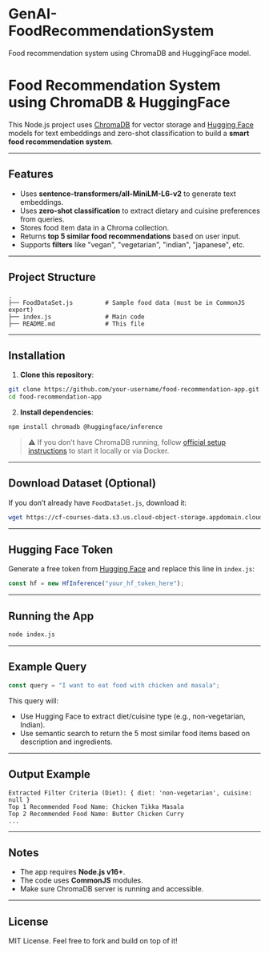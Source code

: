 # GenAI-FoodRecommendationSystem
Food recommendation system using ChromaDB and HuggingFace model. 

# Food Recommendation System using ChromaDB & HuggingFace

This Node.js project uses [ChromaDB](https://docs.trychroma.com/) for vector storage and [Hugging Face](https://huggingface.co/) models for text embeddings and zero-shot classification to build a **smart food recommendation system**.

---

## Features

- Uses **sentence-transformers/all-MiniLM-L6-v2** to generate text embeddings.
- Uses **zero-shot classification** to extract dietary and cuisine preferences from queries.
- Stores food item data in a Chroma collection.
- Returns **top 5 similar food recommendations** based on user input.
- Supports **filters** like "vegan", "vegetarian", "indian", "japanese", etc.

---

## Project Structure

```
.
├── FoodDataSet.js         # Sample food data (must be in CommonJS export)
├── index.js               # Main code
├── README.md              # This file
```

---

## Installation

1. **Clone this repository**:

```bash
git clone https://github.com/your-username/food-recommendation-app.git
cd food-recommendation-app
```

2. **Install dependencies**:

```bash
npm install chromadb @huggingface/inference
```

> ⚠️ If you don’t have ChromaDB running, follow [official setup instructions](https://docs.trychroma.com/getting-started) to start it locally or via Docker.

---

## Download Dataset (Optional)

If you don’t already have `FoodDataSet.js`, download it:

```bash
wget https://cf-courses-data.s3.us.cloud-object-storage.appdomain.cloud/CBCVVX4wJjXG64DKYMVi1w/FoodDataSet.js
```

---

## Hugging Face Token

Generate a free token from [Hugging Face](https://huggingface.co/settings/tokens) and replace this line in `index.js`:

```js
const hf = new HfInference("your_hf_token_here");
```

---

## Running the App

```bash
node index.js
```

---

## Example Query

```js
const query = "I want to eat food with chicken and masala";
```

This query will:
- Use Hugging Face to extract diet/cuisine type (e.g., non-vegetarian, Indian).
- Use semantic search to return the 5 most similar food items based on description and ingredients.

---

## Output Example

```
Extracted Filter Criteria (Diet): { diet: 'non-vegetarian', cuisine: null }
Top 1 Recommended Food Name: Chicken Tikka Masala
Top 2 Recommended Food Name: Butter Chicken Curry
...
```

---

## Notes

- The app requires **Node.js v16+**.
- The code uses **CommonJS** modules.
- Make sure ChromaDB server is running and accessible.

---

## License

MIT License. Feel free to fork and build on top of it!
